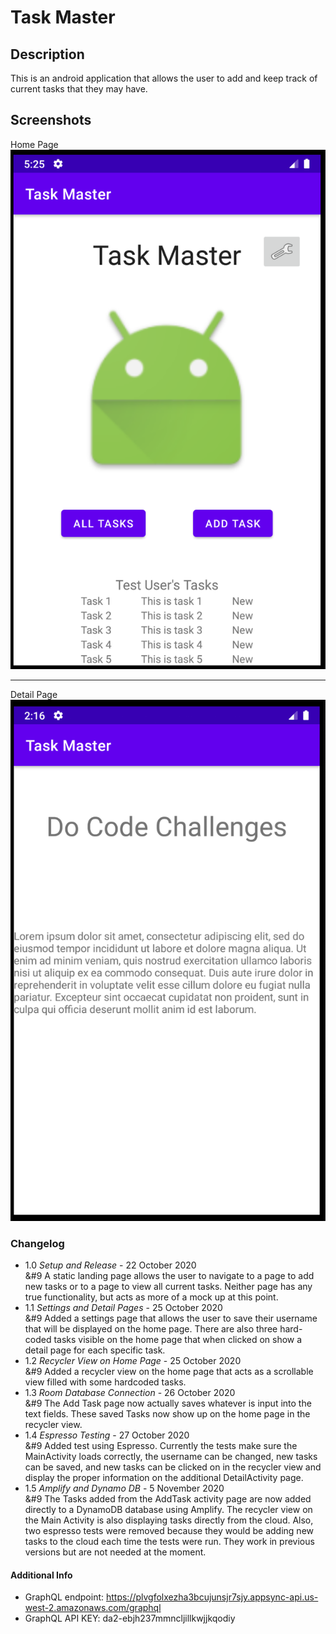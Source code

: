 # Task Master

## Description
This is an android application that allows the user to add and keep track of current tasks that they may have.

## Screenshots
Home Page
![Home Page](./screenshots/home-page-lab-28.png)

<hr>

Detail Page
![Detail Page](./screenshots/detail-page-lab-27.png)

### Changelog
- 1.0 *Setup and Release* - 22 October 2020<br>
&#9 A static landing page allows the user to navigate to a page to add new tasks or to a page to view all current tasks. Neither page has any true functionality, but acts as more of a mock up at this point.
- 1.1 *Settings and Detail Pages* - 25 October 2020<br>
&#9 Added a settings page that allows the user to save their username that will be displayed on the home page. There are also three hard-coded tasks visible on the home page that when clicked on show a detail page for each specific task.
- 1.2 *Recycler View on Home Page* - 25 October 2020<br>
&#9 Added a recycler view on the home page that acts as a scrollable view filled with some hardcoded tasks.
- 1.3 *Room Database Connection* - 26 October 2020<br>
&#9 The Add Task page now actually saves whatever is input into the text fields. These saved Tasks now show up on the home page in the recycler view.
- 1.4 *Espresso Testing* - 27 October 2020<br>
&#9 Added test using Espresso. Currently the tests make sure the MainActivity loads correctly, the username can be changed, new tasks can be saved, and new tasks can be clicked on in the recycler view and display the proper information on the additional DetailActivity page.
- 1.5 *Amplify and Dynamo DB* - 5 November 2020<br>
&#9 The Tasks added from the AddTask activity page are now added directly to a DynamoDB database using Amplify. The recycler view on the Main Activity is also displaying tasks directly from the cloud. Also, two espresso tests were removed because they would be adding new tasks to the cloud each time the tests were run. They work in previous versions but are not needed at the moment.

#### Additional Info
- GraphQL endpoint: https://plvgfolxezha3bcujunsjr7sjy.appsync-api.us-west-2.amazonaws.com/graphql
- GraphQL API KEY: da2-ebjh237mmncljillkwjjkqodiy